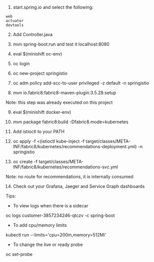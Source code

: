 
1. start.spring.io and select the following:
```
web
actuator
devtools
```

2. Add Controller.java 

3. mvn spring-boot:run and test it localhost:8080

4. eval $(minishift oc-env)

5. oc login

6. oc new-project springistio

7. oc adm policy add-scc-to-user privileged -z default -n springistio

8. mvn io.fabric8:fabric8-maven-plugin:3.5.28:setup

Note: this step was already executed on this project

9. eval $(minishift docker-env)

10. mvn package fabric8:build -Dfabric8.mode=kubernetes

11. Add istioctl to your PATH

12. oc apply -f <(istioctl kube-inject -f target/classes/META-INF/fabric8/kubernetes/recommendations-deployment.yml) -n springistio

13. oc create -f target/classes/META-INF/fabric8/kubernetes/recommendations-svc.yml

Note: no route for recommendations, it is internally consumed

14. Check out your Grafana, Jaeger and Service Graph dashboards

Tips:

* To view logs when there is a sidecar

oc logs customer-3857234246-qtczv -c spring-boot

* To add cpu/memory limits

kubectl run --limits='cpu=200m,memory=512Mi' 

* To change the live or ready probe

oc set-probe


